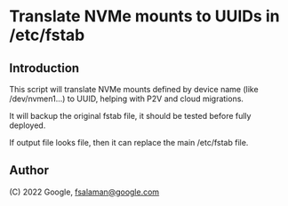 # Translate NVMe mounts to UUIDs in /etc/fstab

## Introduction

This script will translate NVMe mounts defined by device name (like /dev/nvmen1...) to UUID, helping with P2V and cloud migrations.

It will backup the original fstab file, it should be tested before fully deployed.

If output file looks file, then it can replace the main /etc/fstab file.

## Author

(C) 2022 Google, fsalaman@google.com

